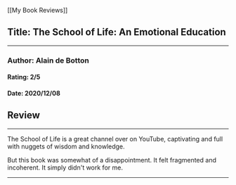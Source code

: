 [[My Book Reviews]]

 
 ## Title: The School of Life: An Emotional Education
 ---
 ### Author: Alain de Botton
 #### Rating: 2/5
 #### Date: 2020/12/08


 ## Review
 ---
 The School of Life is a great channel over on YouTube, captivating and full with nuggets of wisdom and knowledge.  
  
But this book was somewhat of a disappointment. It felt fragmented and incoherent. It simply didn't work for me.



 ---
 